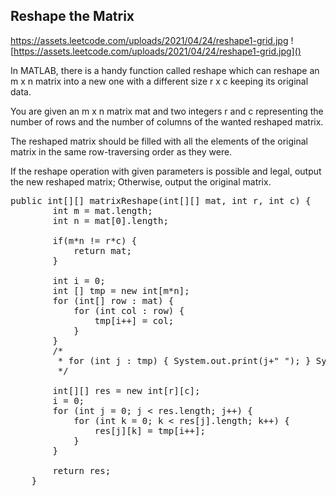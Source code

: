 
## Reshape the Matrix

https://assets.leetcode.com/uploads/2021/04/24/reshape1-grid.jpg
![https://assets.leetcode.com/uploads/2021/04/24/reshape1-grid.jpg]()

In MATLAB, there is a handy function called reshape which can reshape an m x n matrix into a new one with a different size r x c keeping its original data.

You are given an m x n matrix mat and two integers r and c representing the number of rows and the number of columns of the wanted reshaped matrix.

The reshaped matrix should be filled with all the elements of the original matrix in the same row-traversing order as they were.

If the reshape operation with given parameters is possible and legal, output the new reshaped matrix; Otherwise, output the original matrix.
<pre>
public int[][] matrixReshape(int[][] mat, int r, int c) {
        int m = mat.length;
		int n = mat[0].length;
		
		if(m*n != r*c) {
			return mat;
		}
		
		int i = 0;
		int [] tmp = new int[m*n];
		for (int[] row : mat) {
			for (int col : row) {
				tmp[i++] = col;
			}
		}
		/*
		 * for (int j : tmp) { System.out.print(j+" "); } System.out.println();
		 */
		
		int[][] res = new int[r][c];
		i = 0;
		for (int j = 0; j < res.length; j++) {
			for (int k = 0; k < res[j].length; k++) {
				res[j][k] = tmp[i++];
			}
		}
		
		return res;
    }
</pre>
